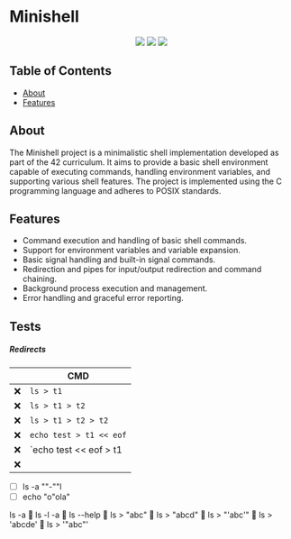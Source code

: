 # Minishell

<p align="center">
  <img src="https://img.shields.io/github/languages/top/ziliolu/42_minishell?color=#FFFFFF&style=flat-square" />
  <img src="https://img.shields.io/badge/status-in%20process-yellow?style=flat-square" />
  <img src="https://img.shields.io/github/last-commit/ziliolu/42_minishell?color=#FFFFFF&style=flat-square" />
</p>

## Table of Contents

- [About](#about)
- [Features](#features)

## About

The Minishell project is a minimalistic shell implementation developed as part of the 42 curriculum. It aims to provide a basic shell environment capable of executing commands, handling environment variables, and supporting various shell features. The project is implemented using the C programming language and adheres to POSIX standards.

## Features

- Command execution and handling of basic shell commands.
- Support for environment variables and variable expansion.
- Basic signal handling and built-in signal commands.
- Redirection and pipes for input/output redirection and command chaining.
- Background process execution and management.
- Error handling and graceful error reporting.


## Tests

##### Redirects

|    |     CMD                 |
|----|------------             | 
| ❌ | `ls > t1`               |
| ❌ | `ls > t1 > t2`          |
| ❌ | `ls > t1 > t2 > t2`     |
| ❌ | `echo test > t1 << eof` |
| ❌ | `echo test << eof > t1  |
| ❌ |                         | 

- [ ] ls -a ""-""l
- [ ] echo "o"ola"

ls -a
🔴 ls -l -a
🔴 ls --help
🔴 ls > "abc"
🔴 ls >     "abcd"
🔴 ls >   "'abc'"
🔴 ls >   'abcde'
🔴 ls >     '"abc"'
